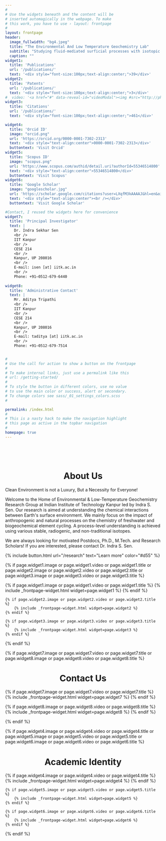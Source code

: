 ```yaml
---
#
# Use the widgets beneath and the content will be
# inserted automagically in the webpage. To make
# this work, you have to use › layout: frontpage
#
layout: frontpage
header:
  image_fullwidth: "bg4.jpeg"
  title: "The Environmental And Low Temperature Geochemistry Lab"
  subtitle: "Studying fluid-mediated surficial processes with isotopic precision"
  caption: ""
widget1:
  title: 'Publications'
  url: '/publications/'
  text: '<div style="font-size:100px;text-align:center;">39</div>'
widget2:
  title: 'Patents'
  url: '/publications/'
  text: '<div style="font-size:100px;text-align:center;">3</div>'
#  video: '<a href="#" data-reveal-id="videoModal"><img #src="http://phlow.github.io/feeling-responsive/images/start-video-feeling-##responsive-302x182.jpg" width="302" height="182" alt=""/></a>'
widget3:
  title: 'Citations'
  url: '/publications/'
  text: '<div style="font-size:100px;text-align:center;">461</div>'

widget4:
  title: 'Orcid ID'
  image: "orcid.png"
  url: 'https://orcid.org/0000-0001-7302-2313'
  text: '<div style="text-align:center">0000-0001-7302-2313</div>'
  buttontext: 'Visit Orcid'
widget5:
  title: 'Scopus ID'
  image: "scopus.png"
  url: 'https://www.scopus.com/authid/detail.uri?authorId=55346514800'
  text: '<div style="text-align:center">55346514800</div>'
  buttontext: 'Visit Scopus'
widget6:
  title: 'Google Scholar'
  image: "googlescholar.jpg"
  url: 'https://scholar.google.com/citations?user=LXqfM3kAAAAJ&hl=en&oi=ao'
  text: '<div style="text-align:center"><br /></div>'
  buttontext: 'Visit Google Scholar'

#Contact, I reused the widgets here for convenience
widget7:
  title: 'Principal Investigator'
  text: |
    Dr. Indra Sekhar Sen
    <br />
    IIT Kanpur
    <br />
    CESE 214
    <br />
    Kanpur, UP 208016
    <br />
    E-mail: isen [at] iitk.ac.in
    <br />
    Phone: +91—0512-679-6440
    
widget8:
  title: 'Administrative Contact'
  text: |
    Mr. Aditya Tripathi
    <br />
    IIT Kanpur
    <br />
    CESE 214
    <br />
    Kanpur, UP 208016
    <br />
    E-mail: taditya [at] iitk.ac.in
    <br />
    Phone: +91—0512-679-7514


#
# Use the call for action to show a button on the frontpage
#
# To make internal links, just use a permalink like this
# url: /getting-started/
#
# To style the button in different colors, use no value
# to use the main color or success, alert or secondary.
# To change colors see sass/_01_settings_colors.scss
#

permalink: /index.html
#
# This is a nasty hack to make the navigation highlight
# this page as active in the topbar navigation
#
homepage: true
---
```

<div class="row l15 r15">
<h1 style="margin-top:100px;text-align:center">About Us</h1>
<div class="masthead-caption" style="text-align:left">
Clean Environment is not a Luxury,
But a Necessity for Everyone!
</div>
<p>Welcome to the Home of Environmental & Low-Temperature Geochemistry Research Group at Indian Institute of Technology Kanpur led by Indra S. Sen. Our research is aimed at understanding the chemical interactions between Earth's surface environment. We mainly focus on the impact of anthropogenic and natural processes on the chemistry of freshwater and biogeochemical element cycling. A process-level understanding is achieved using various stable, radiogenic, and non-traditional isotopes.</p>
<p>We are always looking for motivated Postdocs, Ph.D., M.Tech. and Research Scholars! If you are interested, please contact Dr. Indra S. Sen.</p>
</div>

{% include button.html url="/research" text="Learn more" color="#d55" %}

{% if page.widget1.image or page.widget1.video or page.widget1.title or page.widget2.image or page.widget2.video or page.widget2.title or page.widget3.image or page.widget3.video or page.widget3.title %}
<div class="row t60">
	{% if page.widget1.image or page.widget1.video or page.widget1.title %}
		{% include _frontpage-widget.html widget=page.widget1 %}
	{% endif %}

	{% if page.widget2.image or page.widget2.video or page.widget2.title %}
		{% include _frontpage-widget.html widget=page.widget2 %}
	{% endif %}

	{% if page.widget3.image or page.widget3.video or page.widget3.title %}
		{% include _frontpage-widget.html widget=page.widget3 %}
	{% endif %}
	
	
	
</div><!-- /.row -->

{% endif %}

{% if page.widget7.image or page.widget7.video or page.widget7.title or page.widget8.image or page.widget8.video or page.widget8.title %}
<div id="contact" class="row t60 l15 r15">
  <h1 style="text-align:center">Contact Us</h1>
  {% if page.widget7.image or page.widget7.video or page.widget7.title %}
    {% include _frontpage-widget.html widget=page.widget7 %}
  {% endif %}

  {% if page.widget8.image or page.widget8.video or page.widget8.title %}
    {% include _frontpage-widget.html widget=page.widget8 %}
  {% endif %}
</div><!-- /.row -->
{% endif %}

{% if page.widget4.image or page.widget4.video or page.widget4.title or page.widget5.image or page.widget5.video or page.widget5.title or page.widget6.image or page.widget6.video or page.widget6.title %}
<div class="row t60 l15 r15">
    <h1 style="text-align:center">Academic Identity</h1>
    {% if page.widget4.image or page.widget4.video or page.widget4.title %}
        {% include _frontpage-widget.html widget=page.widget4 %}
    {% endif %}

    {% if page.widget5.image or page.widget5.video or page.widget5.title %}
        {% include _frontpage-widget.html widget=page.widget5 %}
    {% endif %}

    {% if page.widget6.image or page.widget6.video or page.widget6.title %}
        {% include _frontpage-widget.html widget=page.widget6 %}
    {% endif %}
</div><!-- /.row -->
{% endif %}